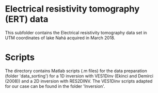 # Electrical resistivity tomography (ERT) data
This subfolder contains the Electrical resistivity tomography data set in UTM coordinates of lake Nahá acquired in March 2018. 

# Scripts
The directory contains Matlab scripts (.m files) for the data preparation (folder 'data_sorting') for a 1D inversion with VES1Dinv (Ekinci and Demirci (2008)) and a 2D inversion with RES2DINV. 
The VES1Dinv scripts adapted for our case can be found in the folder 'Inversion'.
